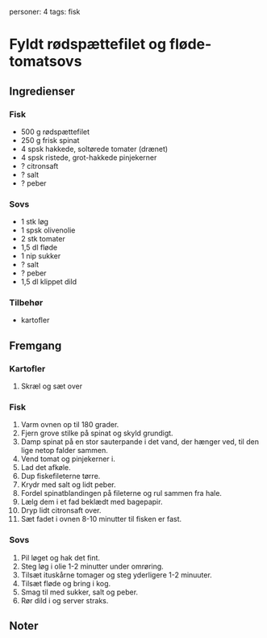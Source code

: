 personer: 4
tags: fisk

# Fyldt rødspættefilet og fløde-tomatsovs

## Ingredienser
### Fisk
  - 500 g rødspættefilet
  - 250 g frisk spinat
  - 4 spsk hakkede, soltørede tomater (drænet)
  - 4 spsk ristede, grot-hakkede pinjekerner
  - ? citronsaft
  - ? salt
  - ? peber

### Sovs
  - 1 stk løg
  - 1 spsk olivenolie
  - 2 stk tomater
  - 1,5 dl fløde
  - 1 nip sukker
  - ? salt
  - ? peber
  - 1,5 dl klippet dild

### Tilbehør
  - kartofler

## Fremgang
### Kartofler
  1. Skræl og sæt over

### Fisk
  1. Varm ovnen op til 180 grader.
  2. Fjern grove stilke på spinat og skyld grundigt.
  3. Damp spinat på en stor sauterpande i det vand, der hænger ved, til den lige
     netop falder sammen.
  4. Vend tomat og pinjekerner i.
  5. Lad det afkøle.
  6. Dup fiskefileterne tørre.
  7. Krydr med salt og lidt peber.
  8. Fordel spinatblandingen på fileterne og rul sammen fra hale.
  9. Lælg dem i et fad beklædt med bagepapir.
  10. Dryp lidt citronsaft over.
  11. Sæt fadet i ovnen 8-10 minutter til fisken er fast.

### Sovs
  1. Pil løget og hak det fint.
  2. Steg løg i olie 1-2 minutter under omrøring.
  3. Tilsæt ituskårne tomager og steg yderligere 1-2 minuuter.
  4. Tilsæt fløde og bring i kog.
  5. Smag til med sukker, salt og peber.
  6. Rør dild i og server straks.

## Noter
